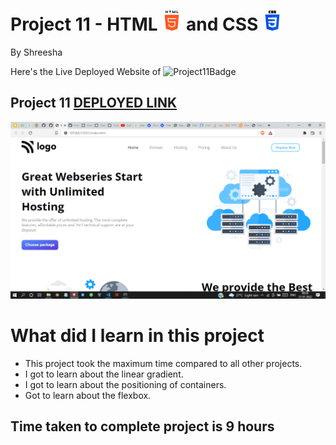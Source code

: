 # Project 11 - HTML ![HTML](./readmeImages/html-5Img.png) and CSS ![CSS](./readmeImages/css-3Img.png)

By Shreesha

Here's the Live Deployed Website of ![Project11Badge](https://img.shields.io/badge/Project-11-orange)

## Project 11  [DEPLOYED LINK](https://project11-hosting-landing-page.netlify.app/)

![websiteSnap](./readmeImages/websiteSnap.png)

# What did I learn in this project

- This project took the maximum time compared to all other projects.
- I got to learn about the linear gradient.
- I got to learn about the positioning of containers. 
- Got to learn about the flexbox.


## Time taken to complete project is 9 hours
